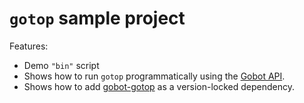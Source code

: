 # `gotop` sample project

Features:

- Demo `"bin"` script
- Shows how to run `gotop` programmatically using the [Gobot API](https://github.com/benallfree/gobot/tree/v1.0.0-alpha.35/docs/readme.md).
- Shows how to add [gobot-gotop](https://www.npmjs.com/package/gobot-gotop) as a version-locked dependency.
